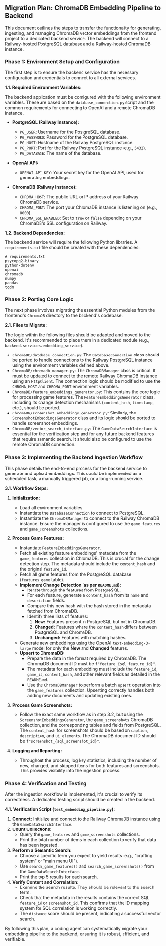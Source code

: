 ## **Migration Plan: ChromaDB Embedding Pipeline to Backend**

This document outlines the steps to transfer the functionality for generating, ingesting, and managing ChromaDB vector embeddings from the frontend project to a dedicated backend service. The backend will connect to a Railway-hosted PostgreSQL database and a Railway-hosted ChromaDB instance.

### **Phase 1: Environment Setup and Configuration**

The first step is to ensure the backend service has the necessary configuration and credentials to connect to all external services.

**1.1. Required Environment Variables:**

The backend application must be configured with the following environment variables. These are based on the `database_connection.py` script and the common requirements for connecting to OpenAI and a remote ChromaDB instance.

*   **PostgreSQL (Railway Instance):**
    *   `PG_USER`: Username for the PostgreSQL database.
    *   `PG_PASSWORD`: Password for the PostgreSQL database.
    *   `PG_HOST`: Hostname of the Railway PostgreSQL instance.
    *   `PG_PORT`: Port for the Railway PostgreSQL instance (e.g., `5432`).
    *   `PG_DATABASE`: The name of the database.

*   **OpenAI API:**
    *   `OPENAI_API_KEY`: Your secret key for the OpenAI API, used for generating embeddings.

*   **ChromaDB (Railway Instance):**
    *   `CHROMA_HOST`: The public URL or IP address of your Railway ChromaDB service.
    *   `CHROMA_PORT`: The port your ChromaDB instance is listening on (e.g., `8000`).
    *   `CHROMA_SSL_ENABLED`: Set to `true` or `false` depending on your ChromaDB's SSL configuration on Railway.

**1.2. Backend Dependencies:**

The backend service will require the following Python libraries. A `requirements.txt` file should be created with these dependencies:

```
# requirements.txt
psycopg2-binary
python-dotenv
openai
chromadb
numpy
pandas
tqdm
```

### **Phase 2: Porting Core Logic**

The next phase involves migrating the essential Python modules from the frontend's `ChromaDB` directory to the backend's codebase.

**2.1. Files to Migrate:**

The logic within the following files should be adapted and moved to the backend. It's recommended to place them in a dedicated module (e.g., `backend.services.embedding_service`).

*   `ChromaDB/database_connection.py`: The `DatabaseConnection` class should be ported to handle connections to the Railway PostgreSQL instance using the environment variables defined above.
*   `ChromaDB/chromadb_manager.py`: The `ChromaDBManager` class is critical. It must be updated to connect to the remote Railway ChromaDB instance using an `HttpClient`. The connection logic should be modified to use the `CHROMA_HOST` and `CHROMA_PORT` environment variables.
*   `ChromaDB/feature_embeddings_generator.py`: This contains the core logic for processing game features. The `FeatureEmbeddingsGenerator` class, including its change detection mechanisms (`content_hash`, `timestamp`, etc.), should be ported.
*   `ChromaDB/screenshot_embeddings_generator.py`: Similarly, the `ScreenshotEmbeddingsGenerator` class and its logic should be ported to handle screenshot embeddings.
*   `ChromaDB/vector_search_interface.py`: The `GameDataSearchInterface` is essential for the verification step and for any future backend features that require semantic search. It should also be configured to use the remote ChromaDB connection.

### **Phase 3: Implementing the Backend Ingestion Workflow**

This phase details the end-to-end process for the backend service to generate and upload embeddings. This could be implemented as a scheduled task, a manually triggered job, or a long-running service.

**3.1. Workflow Steps:**

1.  **Initialization:**
    *   Load all environment variables.
    *   Instantiate the `DatabaseConnection` to connect to PostgreSQL.
    *   Instantiate the `ChromaDBManager` to connect to the Railway ChromaDB instance. Ensure the manager is configured to use the `game_features` and `game_screenshots` collections.

2.  **Process Game Features:**
    *   Instantiate `FeatureEmbeddingsGenerator`.
    *   Fetch all existing feature embeddings' metadata from the `game_features` collection in ChromaDB. This is crucial for the change detection step. The metadata should include the `content_hash` and the original `feature_id`.
    *   Fetch all game features from the PostgreSQL database (`features_game` table).
    *   **Implement Change Detection (as per `README.md`):**
        *   Iterate through the features from PostgreSQL.
        *   For each feature, generate a `content_hash` from its `name` and `description` fields.
        *   Compare this new hash with the hash stored in the metadata fetched from ChromaDB.
        *   Identify three lists of features:
            1.  **New:** Features present in PostgreSQL but not in ChromaDB.
            2.  **Changed:** Features where the `content_hash` differs between PostgreSQL and ChromaDB.
            3.  **Unchanged:** Features with matching hashes.
    *   Generate new embeddings using the OpenAI `text-embedding-3-large` model for only the **New** and **Changed** features.
    *   **Upsert to ChromaDB:**
        *   Prepare the data in the format required by ChromaDB. The ChromaDB document ID must be `f"feature_{sql_feature_id}"`.
        *   The metadata for each embedding must include the `feature_id`, `game_id`, `content_hash`, and other relevant fields as detailed in the `README.md`.
        *   Use the `ChromaDBManager` to perform a batch `upsert` operation into the `game_features` collection. Upserting correctly handles both adding new documents and updating existing ones.

3.  **Process Game Screenshots:**
    *   Follow the exact same workflow as in step 3.2, but using the `ScreenshotEmbeddingsGenerator`, the `game_screenshots` ChromaDB collection, and the corresponding tables and fields from PostgreSQL. The `content_hash` for screenshots should be based on `caption`, `description`, and `ui_elements`. The ChromaDB document ID should be `f"screenshot_{sql_screenshot_id}"`.

4.  **Logging and Reporting:**
    *   Throughout the process, log key statistics, including the number of new, changed, and skipped items for both features and screenshots. This provides visibility into the ingestion process.

### **Phase 4: Verification and Testing**

After the ingestion workflow is implemented, it's crucial to verify its correctness. A dedicated testing script should be created in the backend.

**4.1. Verification Script (`test_embedding_pipeline.py`):**

1.  **Connect:** Initialize and connect to the Railway ChromaDB instance using the `GameDataSearchInterface`.
2.  **Count Collections:**
    *   Query the `game_features` and `game_screenshots` collections.
    *   Print the total number of items in each collection to verify that data has been ingested.
3.  **Perform a Semantic Search:**
    *   Choose a specific term you expect to yield results (e.g., "crafting system" or "main menu UI").
    *   Use `search_game_features()` and `search_game_screenshots()` from the `GameDataSearchInterface`.
    *   Print the top 5 results for each search.
4.  **Verify Content and Correlation:**
    *   Examine the search results. They should be relevant to the search term.
    *   Check that the metadata in the results contains the correct SQL `feature_id` or `screenshot_id`. This confirms that the ID mapping system for SQL correlation is working correctly.
    *   The `distance` score should be present, indicating a successful vector search.

By following this plan, a coding agent can systematically migrate your embedding pipeline to the backend, ensuring it is robust, efficient, and verifiable. 